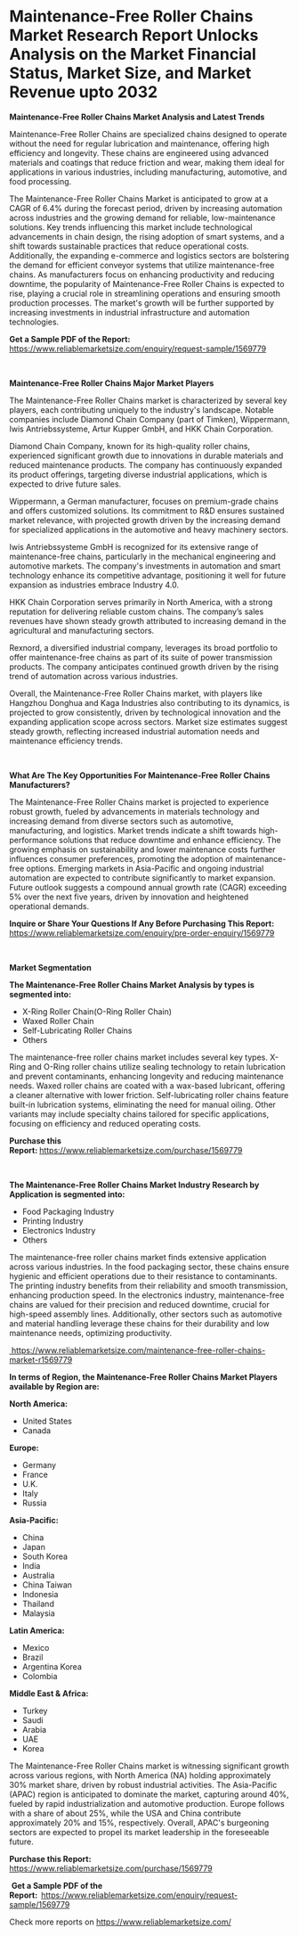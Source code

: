 <p><h1>Maintenance-Free Roller Chains Market Research Report Unlocks Analysis on the Market Financial Status, Market Size, and Market Revenue upto 2032</h1></p><p><strong>Maintenance-Free Roller Chains Market Analysis and Latest Trends</strong></p>
<p><p>Maintenance-Free Roller Chains are specialized chains designed to operate without the need for regular lubrication and maintenance, offering high efficiency and longevity. These chains are engineered using advanced materials and coatings that reduce friction and wear, making them ideal for applications in various industries, including manufacturing, automotive, and food processing.</p><p>The Maintenance-Free Roller Chains Market is anticipated to grow at a CAGR of 6.4% during the forecast period, driven by increasing automation across industries and the growing demand for reliable, low-maintenance solutions. Key trends influencing this market include technological advancements in chain design, the rising adoption of smart systems, and a shift towards sustainable practices that reduce operational costs. Additionally, the expanding e-commerce and logistics sectors are bolstering the demand for efficient conveyor systems that utilize maintenance-free chains. As manufacturers focus on enhancing productivity and reducing downtime, the popularity of Maintenance-Free Roller Chains is expected to rise, playing a crucial role in streamlining operations and ensuring smooth production processes. The market's growth will be further supported by increasing investments in industrial infrastructure and automation technologies.</p></p>
<p><strong>Get a Sample PDF of the Report:&nbsp;</strong> <a href="https://www.reliablemarketsize.com/enquiry/request-sample/1569779?utm_campaign=2759&utm_medium=2&utm_source=Github&utm_content=ia&utm_term=25032025&utm_id=maintenance-free-roller-chains">https://www.reliablemarketsize.com/enquiry/request-sample/1569779</a></p>
<p>&nbsp;</p>
<p><strong>Maintenance-Free Roller Chains Major Market Players</strong></p>
<p><p>The Maintenance-Free Roller Chains market is characterized by several key players, each contributing uniquely to the industry's landscape. Notable companies include Diamond Chain Company (part of Timken), Wippermann, Iwis Antriebssysteme, Artur Kupper GmbH, and HKK Chain Corporation.</p><p>Diamond Chain Company, known for its high-quality roller chains, experienced significant growth due to innovations in durable materials and reduced maintenance products. The company has continuously expanded its product offerings, targeting diverse industrial applications, which is expected to drive future sales.</p><p>Wippermann, a German manufacturer, focuses on premium-grade chains and offers customized solutions. Its commitment to R&D ensures sustained market relevance, with projected growth driven by the increasing demand for specialized applications in the automotive and heavy machinery sectors.</p><p>Iwis Antriebssysteme GmbH is recognized for its extensive range of maintenance-free chains, particularly in the mechanical engineering and automotive markets. The company's investments in automation and smart technology enhance its competitive advantage, positioning it well for future expansion as industries embrace Industry 4.0.</p><p>HKK Chain Corporation serves primarily in North America, with a strong reputation for delivering reliable custom chains. The company’s sales revenues have shown steady growth attributed to increasing demand in the agricultural and manufacturing sectors.</p><p>Rexnord, a diversified industrial company, leverages its broad portfolio to offer maintenance-free chains as part of its suite of power transmission products. The company anticipates continued growth driven by the rising trend of automation across various industries.</p><p>Overall, the Maintenance-Free Roller Chains market, with players like Hangzhou Donghua and Kaga Industries also contributing to its dynamics, is projected to grow consistently, driven by technological innovation and the expanding application scope across sectors. Market size estimates suggest steady growth, reflecting increased industrial automation needs and maintenance efficiency trends.</p></p>
<p>&nbsp;</p>
<p><strong>What Are The Key Opportunities For Maintenance-Free Roller Chains Manufacturers?</strong></p>
<p><p>The Maintenance-Free Roller Chains market is projected to experience robust growth, fueled by advancements in materials technology and increasing demand from diverse sectors such as automotive, manufacturing, and logistics. Market trends indicate a shift towards high-performance solutions that reduce downtime and enhance efficiency. The growing emphasis on sustainability and lower maintenance costs further influences consumer preferences, promoting the adoption of maintenance-free options. Emerging markets in Asia-Pacific and ongoing industrial automation are expected to contribute significantly to market expansion. Future outlook suggests a compound annual growth rate (CAGR) exceeding 5% over the next five years, driven by innovation and heightened operational demands.</p></p>
<p><strong>Inquire or Share Your Questions If Any Before Purchasing This Report:</strong> <a href="https://www.reliablemarketsize.com/enquiry/pre-order-enquiry/1569779?utm_campaign=2759&utm_medium=2&utm_source=Github&utm_content=ia&utm_term=25032025&utm_id=maintenance-free-roller-chains">https://www.reliablemarketsize.com/enquiry/pre-order-enquiry/1569779</a></p>
<p>&nbsp;</p>
<p><strong>Market Segmentation</strong></p>
<p><strong>The Maintenance-Free Roller Chains Market Analysis by types is segmented into:</strong></p>
<p><ul><li>X-Ring Roller Chain(O-Ring Roller Chain)</li><li>Waxed Roller Chain</li><li>Self-Lubricating Roller Chains</li><li>Others</li></ul></p>
<p><p>The maintenance-free roller chains market includes several key types. X-Ring and O-Ring roller chains utilize sealing technology to retain lubrication and prevent contaminants, enhancing longevity and reducing maintenance needs. Waxed roller chains are coated with a wax-based lubricant, offering a cleaner alternative with lower friction. Self-lubricating roller chains feature built-in lubrication systems, eliminating the need for manual oiling. Other variants may include specialty chains tailored for specific applications, focusing on efficiency and reduced operating costs.</p></p>
<p><strong>Purchase this Report:&nbsp;</strong><a href="https://www.reliablemarketsize.com/purchase/1569779?utm_campaign=2759&utm_medium=2&utm_source=Github&utm_content=ia&utm_term=25032025&utm_id=maintenance-free-roller-chains">https://www.reliablemarketsize.com/purchase/1569779</a></p>
<p>&nbsp;</p>
<p><strong>The Maintenance-Free Roller Chains Market Industry Research by Application is segmented into:</strong></p>
<p><ul><li>Food Packaging Industry</li><li>Printing Industry</li><li>Electronics Industry</li><li>Others</li></ul></p>
<p><p>The maintenance-free roller chains market finds extensive application across various industries. In the food packaging sector, these chains ensure hygienic and efficient operations due to their resistance to contaminants. The printing industry benefits from their reliability and smooth transmission, enhancing production speed. In the electronics industry, maintenance-free chains are valued for their precision and reduced downtime, crucial for high-speed assembly lines. Additionally, other sectors such as automotive and material handling leverage these chains for their durability and low maintenance needs, optimizing productivity.</p></p>
<p><a href="https://www.reliablemarketsize.com/maintenance-free-roller-chains-market-r1569779?utm_campaign=2759&utm_medium=2&utm_source=Github&utm_content=ia&utm_term=25032025&utm_id=maintenance-free-roller-chains">&nbsp;https://www.reliablemarketsize.com/maintenance-free-roller-chains-market-r1569779</a></p>
<p><strong>In terms of Region, the Maintenance-Free Roller Chains Market Players available by Region are:</strong></p>
<p>
    <p> <strong> North America: </strong>
        <ul>
            <li>United States</li>
            <li>Canada</li>
        </ul>
        </p> 
    <p> <strong> Europe: </strong>
        <ul>
            <li>Germany</li>
            <li>France</li>
            <li>U.K.</li>
            <li>Italy</li>
            <li>Russia</li>
        </ul>
        </p> 
    <p> <strong> Asia-Pacific: </strong>
        <ul>
            <li>China</li>
            <li>Japan</li>
            <li>South Korea</li>
            <li>India</li>
            <li>Australia</li>
            <li>China Taiwan</li>
            <li>Indonesia</li>
            <li>Thailand</li>
            <li>Malaysia</li>
        </ul>
        </p> 
    <p> <strong> Latin America: </strong>
        <ul>
            <li>Mexico</li>
            <li>Brazil</li>
            <li>Argentina Korea</li>
            <li>Colombia</li>
        </ul>
        </p> 
    <p> <strong> Middle East & Africa: </strong>
        <ul>
            <li>Turkey</li>
            <li>Saudi</li>
            <li>Arabia</li>
            <li>UAE</li>
            <li>Korea</li>
        </ul>
    </p>
    </p>
<p><p>The Maintenance-Free Roller Chains market is witnessing significant growth across various regions, with North America (NA) holding approximately 30% market share, driven by robust industrial activities. The Asia-Pacific (APAC) region is anticipated to dominate the market, capturing around 40%, fueled by rapid industrialization and automotive production. Europe follows with a share of about 25%, while the USA and China contribute approximately 20% and 15%, respectively. Overall, APAC's burgeoning sectors are expected to propel its market leadership in the foreseeable future.</p></p>
<p><strong>Purchase this Report: </strong><a href="https://www.reliablemarketsize.com/purchase/1569779?utm_campaign=2759&utm_medium=2&utm_source=Github&utm_content=ia&utm_term=25032025&utm_id=maintenance-free-roller-chains">https://www.reliablemarketsize.com/purchase/1569779</a></p>
<p>&nbsp;<strong>Get a Sample PDF of the Report:&nbsp;&nbsp;</strong><a href="https://www.reliablemarketsize.com/enquiry/request-sample/1569779?utm_campaign=2759&utm_medium=2&utm_source=Github&utm_content=ia&utm_term=25032025&utm_id=maintenance-free-roller-chains">https://www.reliablemarketsize.com/enquiry/request-sample/1569779</a></p>
<p><strong></strong></p>
<p>Check more reports on <a href="https://www.reliablemarketsize.com/?utm_campaign=2759&utm_medium=2&utm_source=Github&utm_content=ia&utm_term=25032025&utm_id=maintenance-free-roller-chains">https://www.reliablemarketsize.com/</a></p>